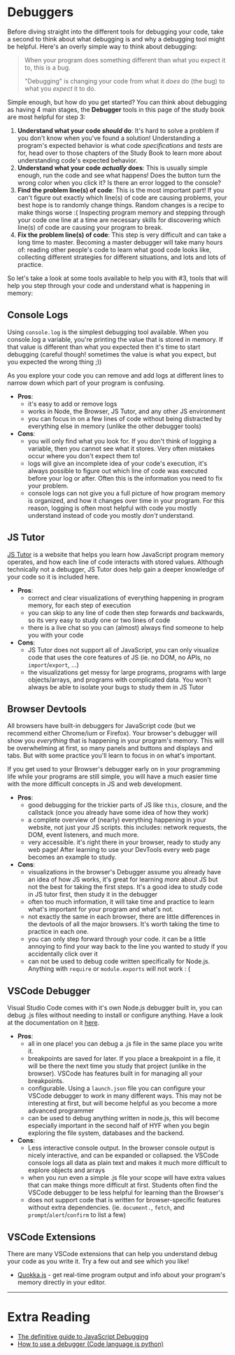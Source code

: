 # Debuggers

Before diving straight into the different tools for debugging your code, take a second to think about what debugging is and why a debugging tool might be helpful. Here's an overly simple way to think about debugging:

> When your program does something different than what you expect it to, this is a bug.
>
> "Debugging" is changing your code from what it _does_ do (the bug) to what you _expect_ it to do.

Simple enough, but how do you get started? You can think about debugging as having 4 main stages, the **Debugger** tools in this page of the study book are most helpful for step 3:

1. **Understand what your code _should_ do**: It's hard to solve a problem if you don't know when you've found a solution! Understanding a program's expected behavior is what code _specifications_ and _tests_ are for, head over to those chapters of the Study Book to learn more about understanding code's expected behavior.
2. **Understand what your code _actually_ does**: This is usually simple enough, run the code and see what happens! Does the button turn the wrong color when you click it? Is there an error logged to the console?
3. **Find the problem line(s) of code**: This is the most important part! If you can't figure out exactly which line(s) of code are causing problems, your best hope is to randomly change things. Random changes is a recipe to make things worse :( Inspecting program memory and stepping through your code one line at a time are necessary skills for discovering which line(s) of code are causing your program to break.
4. **Fix the problem line(s) of code**: This step is very difficult and can take a long time to master. Becoming a master debugger will take many hours of: reading other people's code to learn what good code looks like, collecting different strategies for different situations, and lots and lots of practice.

So let's take a look at some tools available to help you with #3, tools that will help you step through your code and understand what is happening in memory:

## Console Logs

Using `console.log` is the simplest debugging tool available. When you console.log a variable, you're printing the value that is stored in memory. If that value is different than what you expected then it's time to start debugging (careful though! sometimes the value is what you expect, but you expected the wrong thing ;))

As you explore your code you can remove and add logs at different lines to narrow down which part of your program is confusing.

- **Pros**:
  - it's easy to add or remove logs
  - works in Node, the Browser, JS Tutor, and any other JS environment
  - you can focus in on a few lines of code without being distracted by everything else in memory (unlike the other debugger tools)
- **Cons**:
  - you will only find what you look for. If you don't think of logging a variable, then you cannot see what it stores. Very often mistakes occur where you don't expect them to!
  - logs will give an incomplete idea of your code's execution, it's always possible to figure out which line of code was executed before your log or after. Often this is the information you need to fix your problem.
  - console logs can not give you a full picture of how program memory is organized, and how it changes over time in your program. For this reason, logging is often most helpful with code you mostly understand instead of code you mostly _don't_ understand.

## JS Tutor

[JS Tutor](http://www.pythontutor.com/) is a website that helps you learn how JavaScript program memory operates, and how each line of code interacts with stored values. Although technically not a debugger, JS Tutor does help gain a deeper knowledge of your code so it is included here.

- **Pros**:
  - correct and clear visualizations of everything happening in program memory, for each step of execution
  - you can skip to any line of code then step forwards _and_ backwards, so its very easy to study one or two lines of code
  - there is a live chat so you can (almost) always find someone to help you with your code
- **Cons**:
  - JS Tutor does not support all of JavaScript, you can only visualize code that uses the core features of JS (ie. no DOM, no APIs, no `import`/`export`, ...)
  - the visualizations get messy for large programs, programs with large objects/arrays, and programs with complicated data. You won't always be able to isolate your bugs to study them in JS Tutor

## Browser Devtools

All browsers have built-in debuggers for JavaScript code (but we recommend either Chrome/ium or Firefox). Your browser's debugger will show you _everything_ that is happening in your program's memory. This will be overwhelming at first, so many panels and buttons and displays and tabs. But with some practice you'll learn to focus in on what's important.

If you get used to your Browser's debugger early on in your programming life while your programs are still simple, you will have a much easier time with the more difficult concepts in JS and web development.

- **Pros**:
  - good debugging for the trickier parts of JS like `this`, closure, and the callstack (once you already have some idea of how they work)
  - a complete overview of (nearly) everything happening in your website, not just your JS scripts. this includes: network requests, the DOM, event listeners, and much more.
  - very accessible. it's right there in your browser, ready to study any web page! After learning to use your DevTools every web page becomes an example to study.
- **Cons**:
  - visualizations in the browser's Debugger assume you already have an idea of how JS works, it's great for learning _more_ about JS but not the best for taking the first steps. It's a good idea to study code in JS tutor first, then study it in the debugger
  - often too much information, it will take time and practice to learn what's important for your program and what's not.
  - not exactly the same in each browser, there are little differences in the devtools of all the major browsers. It's worth taking the time to practice in each one.
  - you can only step forward through your code. it can be a little annoying to find your way back to the line you wanted to study if you accidentally click over it
  - can not be used to debug code written specifically for Node.js. Anything with `require` or `module.exports` will not work : (

## VSCode Debugger

Visual Studio Code comes with it's own Node.js debugger built in, you can debug .js files without needing to install or configure anything. Have a look at the documentation on it [here](https://code.visualstudio.com/docs/editor/debugging).

- **Pros**:
  - all in one place! you can debug a .js file in the same place you write it.
  - breakpoints are saved for later. If you place a breakpoint in a file, it will be there the next time you study that project (unlike in the browser). VSCode has features built in for managing all your breakpoints.
  - configurable. Using a `launch.json` file you can configure your VSCode debugger to work in many different ways. This may not be interesting at first, but will become helpful as you become a more advanced programmer
  - can be used to debug anything written in node.js, this will become especially important in the second half of HYF when you begin exploring the file system, databases and the backend.
- **Cons**:
  - Less interactive console output. In the browser console output is nicely interactive, and can be expanded or collapsed. the VSCode console logs all data as plain text and makes it much more difficult to explore objects and arrays
  - when you run even a simple .js file your scope will have extra values that can make things more difficult at first. Students often find the VSCode debugger to be less helpful for learning than the Browser's
  - does not support code that is written for browser-specific features without extra dependencies. (ie. `document.`, `fetch`, and `prompt`/`alert`/`confirm` to list a few)

## VSCode Extensions

There are many VSCode extensions that can help you understand debug your code as you write it. Try a few out and see which you like!

- [Quokka.js](https://marketplace.visualstudio.com/items?itemName=WallabyJs.quokka-vscode&ssr=false#review-details) - get real-time program output and info about your program's memory directly in your editor.

---

# Extra Reading
- [The definitive guide to JavaScript Debugging](https://dev.to/atapas/the-definitive-guide-to-javascript-debugging-2021-edition-116n)
- [How to use a debugger (Code language is python)](https://www.youtube.com/watch?v=7qZBwhSlfOo)
